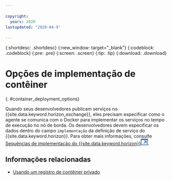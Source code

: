 ```yaml
---

copyright:
  years: 2020
lastupdated: "2020-04-9"

---
```


{:shortdesc: .shortdesc}
{:new_window: target="_blank"}
{:codeblock: .codeblock}
{:pre: .pre}
{:screen: .screen}
{:tip: .tip}
{:download: .download}

# Opções de implementação de contêiner
{: #container_deployment_options}

Quando seus desenvolvedores publicam serviços no {{site.data.keyword.horizon_exchange}}, eles precisam especificar como o agente se comunica com o Docker para implementar os serviços no tempo de execução no nó de borda. Os desenvolvedores devem especificar os dados dentro do campo `implementação` da definição de serviço do {{site.data.keyword.horizon}}. Para obter mais informações, consulte [Sequências de implementação do {{site.data.keyword.horizon}}![Abre em uma nova guia](../../images/icons/launch-glyph.svg "Abre em uma nova guia")](https://github.com/open-horizon/anax/blob/master/doc/deployment_string.md).

## Informações relacionadas

* [Usando um registro de contêiner privado](container_registry.md)

